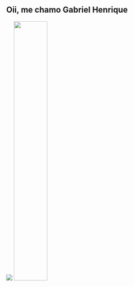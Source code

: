 ## Oii, me chamo Gabriel Henrique 

<div>
  <img widtht="42%" src="https://github-readme-stats.vercel.app/api?username-bordinn&show_icons-true&theme-dracula&include_all_commits-true&count_private-true
"/>
  <img width="42%" src=""/>                  
       </div>
